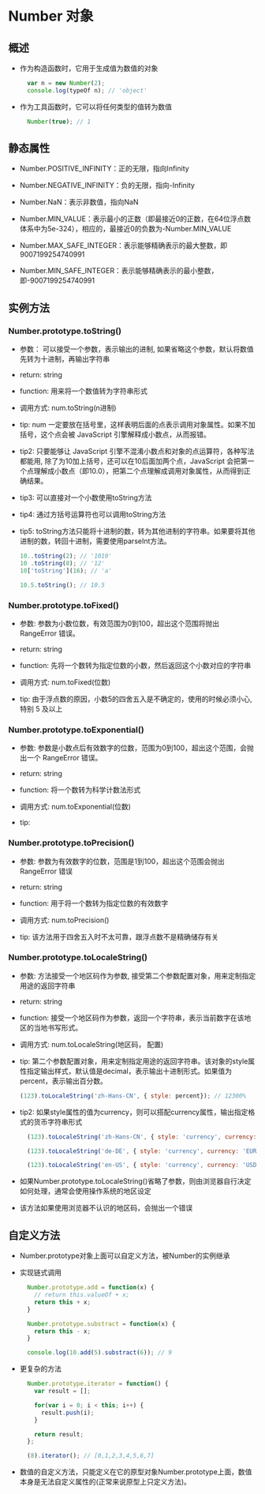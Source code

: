 # Number 对象

## 概述

- 作为构造函数时，它用于生成值为数值的对象

  ```js
    var n = new Number(2);
    console.log(typeOf n); // 'object'
  ```

- 作为工具函数时，它可以将任何类型的值转为数值

  ```js
    Number(true); // 1
  ```

## 静态属性

- Number.POSITIVE_INFINITY：正的无限，指向Infinity

- Number.NEGATIVE_INFINITY：负的无限，指向-Infinity

- Number.NaN：表示非数值，指向NaN

- Number.MIN_VALUE：表示最小的正数（即最接近0的正数，在64位浮点数体系中为5e-324），相应的，最接近0的负数为-Number.MIN_VALUE

- Number.MAX_SAFE_INTEGER：表示能够精确表示的最大整数，即9007199254740991

- Number.MIN_SAFE_INTEGER：表示能够精确表示的最小整数，即-9007199254740991

## 实例方法

### Number.prototype.toString()

- 参数： 可以接受一个参数，表示输出的进制, 如果省略这个参数，默认将数值先转为十进制，再输出字符串

- return: string

- function: 用来将一个数值转为字符串形式 

- 调用方式: num.toString(n进制)

- tip: num 一定要放在括号里，这样表明后面的点表示调用对象属性。如果不加括号，这个点会被 JavaScript 引擎解释成小数点，从而报错。

- tip2: 只要能够让 JavaScript 引擎不混淆小数点和对象的点运算符，各种写法都能用, 除了为10加上括号，还可以在10后面加两个点，JavaScript 会把第一个点理解成小数点（即10.0），把第二个点理解成调用对象属性，从而得到正确结果。

- tip3: 可以直接对一个小数使用toString方法

- tip4: 通过方括号运算符也可以调用toString方法

- tip5: toString方法只能将十进制的数，转为其他进制的字符串。如果要将其他进制的数，转回十进制，需要使用parseInt方法。

  ```js
  10..toString(2); // '1010'
  10 .toString(8); // '12'
  10['toString'](16); // 'a'

  10.5.toString(); // 10.5
  ```

### Number.prototype.toFixed()

- 参数: 参数为小数位数，有效范围为0到100，超出这个范围将抛出 RangeError 错误。 

- return: string

- function: 先将一个数转为指定位数的小数，然后返回这个小数对应的字符串

- 调用方式: num.toFixed(位数)

- tip: 由于浮点数的原因，小数5的四舍五入是不确定的，使用的时候必须小心, 特别 5 及以上

### Number.prototype.toExponential()

- 参数: 参数是小数点后有效数字的位数，范围为0到100，超出这个范围，会抛出一个 RangeError 错误。

- return: string

- function: 将一个数转为科学计数法形式

- 调用方式: num.toExponential(位数)

- tip: 

### Number.prototype.toPrecision() 

- 参数: 参数为有效数字的位数，范围是1到100，超出这个范围会抛出 RangeError 错误

- return: string

- function: 用于将一个数转为指定位数的有效数字

- 调用方式: num.toPrecision()

- tip: 该方法用于四舍五入时不太可靠，跟浮点数不是精确储存有关

### Number.prototype.toLocaleString()

- 参数: 方法接受一个地区码作为参数, 接受第二个参数配置对象，用来定制指定用途的返回字符串

- return: string

- function: 接受一个地区码作为参数，返回一个字符串，表示当前数字在该地区的当地书写形式。

- 调用方式: num.toLocaleString(地区码， 配置)

- tip: 第二个参数配置对象，用来定制指定用途的返回字符串。该对象的style属性指定输出样式，默认值是decimal，表示输出十进制形式。如果值为percent，表示输出百分数。
  
  ```js
  (123).toLocaleString('zh-Hans-CN', { style: percent}); // 12300%
  ```

- tip2: 如果style属性的值为currency，则可以搭配currency属性，输出指定格式的货币字符串形式

  ```js
    (123).toLocaleString('zh-Hans-CN', { style: 'currency', currency: 'CNY'}); // ¥123.00

    (123).toLocaleString('de-DE', { style: 'currency', currency: 'EUR'}); // €123.00

    (123).toLocaleString('en-US', { style: 'currency', currency: 'USD'}); // $123.00
  ```

- 如果Number.prototype.toLocaleString()省略了参数，则由浏览器自行决定如何处理，通常会使用操作系统的地区设定

- 该方法如果使用浏览器不认识的地区码，会抛出一个错误


## 自定义方法

- Number.prototype对象上面可以自定义方法，被Number的实例继承

- 实现链式调用

  ```js
    Number.prototype.add = function(x) {
      // return this.valueOf + x;
      return this + x;
    }

    Number.prototype.substract = function(x) {
      return this - x;
    }

    console.log(10.add(5).substract(6)); // 9
  ```

- 更复杂的方法

  ```js
    Number.prototype.iterator = function() {
      var result = [];

      for(var i = 0; i < this; i++) {
        result.push(i);
      }

      return result;
    };

    (8).iterator(); // [0,1,2,3,4,5,6,7]
  ```

- 数值的自定义方法，只能定义在它的原型对象Number.prototype上面，数值本身是无法自定义属性的(正常来说原型上只定义方法)。

